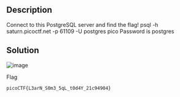 ## Description

Connect to this PostgreSQL server and find the flag!
psql -h saturn.picoctf.net -p 61109 -U postgres pico
Password is postgres

## Solution

![image](https://github.com/yeuubonn2k4/Pico/assets/161863346/c750cda9-f24d-4d35-95a2-3d06cd3ab456)

Flag

`
picoCTF{L3arN_S0m3_5qL_t0d4Y_21c94904}
`
